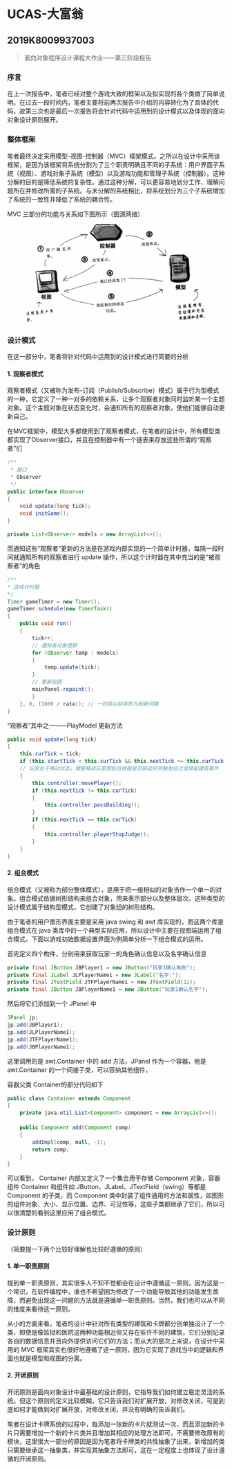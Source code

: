 # UCAS-大富翁

## 2019K8009937003

> 面向对象程序设计课程大作业——第三阶段报告

### 序言

在上一次报告中，笔者已经对整个游戏大致的框架以及拟实现的各个类做了简单说明。在过去一段时间内，笔者主要将前两次报告中介绍的内容转化为了具体的代码，故第三次也是最后一次报告将会针对代码中运用到的设计模式以及体现的面向对象设计原则展开。



### 整体框架

笔者最终决定采用模型-视图-控制器（MVC）框架模式。之所以在设计中采用该框架，是因为该框架将系统分割为了三个职责明确且不同的子系统：用户界面子系统（视图）、游戏对象子系统（模型）以及游戏功能和管理子系统（控制器）。这种分解的目的是降低系统的复杂性。通过这种分解，可以更容易地划分工作、理解问题所在并修改所需的子系统。与未分解的系统相比，将系统划分为三个子系统增加了系统的一致性并降低了系统的耦合性。

MVC 三部分的功能与关系如下图所示（图源网络）

![MVC](https://github.com/tttgua/2021-2022-UCAS-Object-Oriented-Programming/blob/master/OOP-Final-Project/reports/%E7%AC%AC%E4%B8%89%E9%98%B6%E6%AE%B5/MVC.png?raw=true)



### 设计模式

在这一部分中，笔者将针对代码中运用到的设计模式进行简要的分析

#### 1. 观察者模式

观察者模式（又被称为发布-订阅（Publish/Subscribe）模式）属于行为型模式的一种，它定义了一种一对多的依赖关系，让多个观察者对象同时监听某一个主题对象。这个主题对象在状态变化时，会通知所有的观察者对象，使他们能够自动更新自己。

在MVC框架中，模型大多都使用到了观察者模式，在笔者的设计中，所有模型类都实现了Observer接口，并且在控制器中有一个链表来存放这些所谓的“观察者”们

```java
/**
 * 接口
 * Observer
 */
public interface Observer
{
    void update(long tick);
    void initGame();
}
```

```java
private List<Observer> models = new ArrayList<>();
```

而通知这些“观察者”更新的方法是在游戏内部实现的一个简单计时器，每隔一段时间就通知所有的观察者进行 update 操作，所以这个计时器在其中充当的是“被观察者”的角色

```java
/**
* 游戏计时器
*/
Timer gameTimer = new Timer();
gameTimer.schedule(new TimerTask()
{
	public void run()
	{
		tick++;
		// 通知各对象更新
		for (Observer temp : models)
		{
			temp.update(tick);
		}
		// 更新视图
		mainPanel.repaint();
		}
	}, 0, (1000 / rate)); // 一秒除以帧率即为刷新间隔
}
```

“观察者”其中之一——PlayModel 更新方法

```java
public void update(long tick)
{
    this.curTick = tick;
    if (this.startTick < this.curTick && this.nextTick >= this.curTick) 
    // 玩家处于移动状态，需要移动玩家图标且根据是否移动完毕触发经过或停留建筑事件
    {
        this.controller.movePlayer();
        if (this.nextTick != this.curTick)
        {
            this.controller.passBuilding();
        }
        if (this.nextTick == this.curTick)
        {
            this.controller.playerStopJudge();
        }
    }
}
```



#### 2. 组合模式

组合模式（又被称为部分整体模式），是用于把一组相似的对象当作一个单一的对象。组合模式依据树形结构来组合对象，用来表示部分以及整体层次。这种类型的设计模式属于结构型模式，它创建了对象组的树形结构。

由于笔者的用户图形界面主要是采用 java swing 和 awt 库实现的，而这两个库是组合模式在 java 类库中的一个典型实际应用，所以设计中主要在视图端运用了组合模式。下面以游戏初始数据设置界面为例简单分析一下组合模式的运用。

首先定义四个构件，分别用来获取玩家一的角色确认信息以及名字确认信息

```java
private final JButton JBPlayer1 = new JButton("玩家1确认角色");
private final JLabel JLPlayerName1 = new JLabel("名字:");
private final JTextField JTFPlayerName1 = new JTextField(12);
private final JButton JBPlayerName1 = new JButton("玩家1确认名字");
```

然后将它们添加到一个 JPanel 中

```java
JPanel jp;
jp.add(JBPlayer1);
jp.add(JLPlayerName1);
jp.add(JTFPlayerName1);
jp.add(JBPlayerName1);
```

这里调用的是 awt.Container 中的 add 方法，JPanel 作为一个容器，他是 awt.Container 的一个间接子类，可以容纳其他组件，

容器父类 Container的部分代码如下

```java
public class Container extends Component
{
    private java.util.List<Component> component = new ArrayList<>();
    
    public Component add(Component comp)
    {
        addImpl(comp, null, -1);
        return comp;
    }
}
```

可以看到， Container 内部又定义了一个集合用于存储 Component 对象，容器组件 Container 和组件如 JButton、JLabel、JTextField（swing）等都是 Component 的子类，而 Component 类中封装了组件通用的方法和属性，如图形的组件对象、大小、显示位置、边界、可见性等，这些子类都继承了它们，所以可以很清楚的看到这里应用了组合模式。



### 设计原则

（简要提一下两个比较好理解也比较好遵循的原则）

#### 1. 单一职责原则

提到单一职责原则，其实很多人不知不觉都会在设计中遵循这一原则，因为这是一个常识，在软件编程中，谁也不希望因为修改了一个功能导致其他的功能发生故障，而避免出现这一问题的方法就是遵循单一职责原则。当然，我们也可以从不同的维度来看待这一原则。

从小的方面来看，笔者的设计中针对所有类型的建筑和卡牌都分别单独设计了一个类，即使是像监狱和医院这两种功能相近但又存在些许不同的建筑，它们分别记录各自的数据信息并且向外提供访问它们的方法；而从大的层次上来说，在设计中采用的 MVC 框架其实也很好地遵循了这一原则，因为它实现了游戏当中的逻辑和界面也就是模型和视图的分离。



#### 2. 开闭原则

开闭原则是面向对象设计中最基础的设计原则，它指导我们如何建立稳定灵活的系统。但这个原则的定义比较模糊，它只告诉我们对扩展开放，对修改关闭，可是到底如何才能做到对扩展开放，对修改关闭，并没有明确的告诉我们。

笔者在设计卡牌系统的过程中，每添加一张新的卡片就测试一次，而且添加新的卡片只需要增加一个新的卡片类并且增加其相应的处理方法即可，不需要修改原有的模块，这里很大一部分的原因是因为笔者将卡牌类的共性抽象了出来，新增加的类只需要继承这一抽象类，并实现其抽象方法即可，这在一定程度上也体现了设计遵循的开闭原则。

